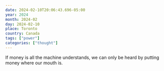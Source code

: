```yaml
---
date: 2024-02-10T20:06:43.696-05:00
year: 2024
month: 2024-02
day: 2024-02-10
place: Toronto
country: Canada
tags: ["power"]
categories: ["thought"]
---
```

If money is all the machine understands, we can only be heard by putting money where our mouth is.
